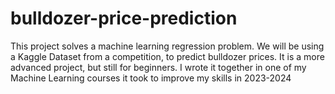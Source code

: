 # bulldozer-price-prediction
This project solves a machine learning regression problem. We will be using a Kaggle Dataset from a competition, to predict bulldozer prices. It is a more advanced project, but still for beginners. I wrote it together in one of my Machine Learning courses it took to improve my skills in 2023-2024
